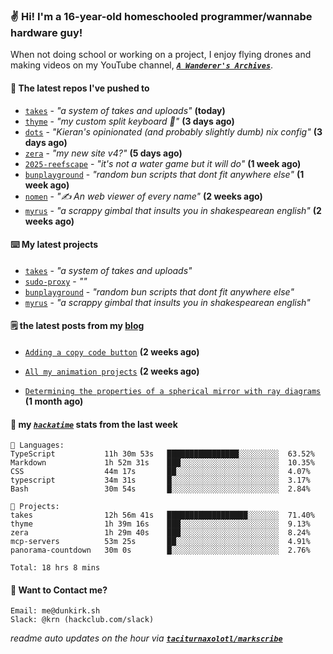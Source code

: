 ### ✌️ Hi! I'm a 16-year-old homeschooled programmer/wannabe hardware guy!

When not doing school or working on a project, I enjoy flying drones and making videos on my YouTube channel, [**_`A Wanderer's Archives`_**](https://youtube.com/@wanderer.archives).

#### 👷 The latest repos I've pushed to

- [`takes`](https://github.com/taciturnaxolotl/takes) - _"a system of takes and uploads"_ **(today)**
- [`thyme`](https://github.com/taciturnaxolotl/thyme) - _"my custom split keyboard 🫶"_ **(3 days ago)**
- [`dots`](https://github.com/taciturnaxolotl/dots) - _"Kieran's opinionated (and probably slightly dumb) nix config"_ **(3 days ago)**
- [`zera`](https://github.com/taciturnaxolotl/zera) - _"my new site v4?"_ **(5 days ago)**
- [`2025-reefscape`](https://github.com/df1317/2025-reefscape) - _"it's not a water game but it will do"_ **(1 week ago)**
- [`bunplayground`](https://github.com/taciturnaxolotl/bunplayground) - _"random bun scripts that dont fit anywhere else"_ **(1 week ago)**
- [`nomen`](https://github.com/aramshiva/nomen) - _"✍️ An web viewer of every name"_ **(2 weeks ago)**
- [`myrus`](https://github.com/taciturnaxolotl/myrus) - _"a scrappy gimbal that insults you in shakespearean english"_ **(2 weeks ago)**

#### ⌨️ My latest projects

- [`takes`](https://github.com/taciturnaxolotl/takes) - _"a system of takes and uploads"_
- [`sudo-proxy`](https://github.com/taciturnaxolotl/sudo-proxy) - _""_
- [`bunplayground`](https://github.com/taciturnaxolotl/bunplayground) - _"random bun scripts that dont fit anywhere else"_
- [`myrus`](https://github.com/taciturnaxolotl/myrus) - _"a scrappy gimbal that insults you in shakespearean english"_

#### 🗒️ the latest posts from my [blog](https://dunkirk.sh)

- [`Adding a copy code button`](https://dunkirk.sh/blog/adding-a-copy-button/) **(2 weeks ago)**

- [`All my animation projects`](https://dunkirk.sh/blog/my-animations/) **(2 weeks ago)**

- [`Determining the properties of a spherical mirror with ray diagrams`](https://dunkirk.sh/blog/spherical-ray-diagrams/) **(1 month ago)**



#### 📡 my [_`hackatime`_](https://waka.hackclub.com) stats from the last week

```text
💾 Languages:
TypeScript           11h 30m 53s   ████████████████░░░░░░░░░  63.52%
Markdown             1h 52m 31s    ███░░░░░░░░░░░░░░░░░░░░░░  10.35%
CSS                  44m 17s       ██░░░░░░░░░░░░░░░░░░░░░░░  4.07%
typescript           34m 31s       █░░░░░░░░░░░░░░░░░░░░░░░░  3.17%
Bash                 30m 54s       █░░░░░░░░░░░░░░░░░░░░░░░░  2.84%

💼 Projects:
takes                12h 56m 41s   ██████████████████░░░░░░░  71.40%
thyme                1h 39m 16s    ███░░░░░░░░░░░░░░░░░░░░░░  9.13%
zera                 1h 29m 40s    ███░░░░░░░░░░░░░░░░░░░░░░  8.24%
mcp-servers          53m 25s       ██░░░░░░░░░░░░░░░░░░░░░░░  4.91%
panorama-countdown   30m 0s        █░░░░░░░░░░░░░░░░░░░░░░░░  2.76%

Total: 18 hrs 8 mins
```

#### 📮 Want to Contact me?

```text
Email: me@dunkirk.sh
Slack: @krn (hackclub.com/slack)
```

_readme auto updates on the hour via [**`taciturnaxolotl/markscribe`**](https://github.com/taciturnaxolotl/markscribe)_
